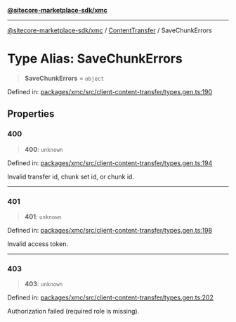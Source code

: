 [**@sitecore-marketplace-sdk/xmc**](../../../../README.md)

***

[@sitecore-marketplace-sdk/xmc](../../../../README.md) / [ContentTransfer](../README.md) / SaveChunkErrors

# Type Alias: SaveChunkErrors

> **SaveChunkErrors** = `object`

Defined in: [packages/xmc/src/client-content-transfer/types.gen.ts:190](https://github.com/Sitecore/marketplace-sdk/blob/047115917e8843232ba2a4ba284b67585698b1c5/packages/xmc/src/client-content-transfer/types.gen.ts#L190)

## Properties

### 400

> **400**: `unknown`

Defined in: [packages/xmc/src/client-content-transfer/types.gen.ts:194](https://github.com/Sitecore/marketplace-sdk/blob/047115917e8843232ba2a4ba284b67585698b1c5/packages/xmc/src/client-content-transfer/types.gen.ts#L194)

Invalid transfer id, chunk set id, or chunk id.

***

### 401

> **401**: `unknown`

Defined in: [packages/xmc/src/client-content-transfer/types.gen.ts:198](https://github.com/Sitecore/marketplace-sdk/blob/047115917e8843232ba2a4ba284b67585698b1c5/packages/xmc/src/client-content-transfer/types.gen.ts#L198)

Invalid access token.

***

### 403

> **403**: `unknown`

Defined in: [packages/xmc/src/client-content-transfer/types.gen.ts:202](https://github.com/Sitecore/marketplace-sdk/blob/047115917e8843232ba2a4ba284b67585698b1c5/packages/xmc/src/client-content-transfer/types.gen.ts#L202)

Authorization failed (required role is missing).
